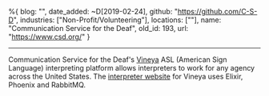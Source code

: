 %{
  blog: "",
  date_added: ~D[2019-02-24],
  github: "https://github.com/C-S-D",
  industries: ["Non-Profit/Volunteering"],
  locations: [""],
  name: "Communication Service for the Deaf",
  old_id: 193,
  url: "https://www.csd.org/"
}

---

Communication Service for the Deaf's [Vineya](https://govineya.com) ASL (American Sign Language) interpreting platform allows interpreters to work for any agency across the United States. The [interpreter website](https://interpreter.govineya.com) for Vineya uses Elixir, Phoenix and RabbitMQ.
